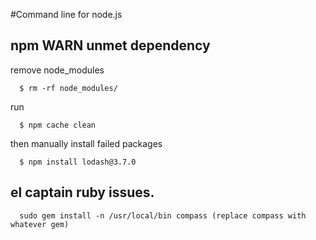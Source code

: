 #Command line for node.js

## npm WARN unmet dependency 

remove node_modules 

      $ rm -rf node_modules/
      
run 

      $ npm cache clean
      
then manually install failed packages 

      $ npm install lodash@3.7.0

## el captain ruby issues.

      sudo gem install -n /usr/local/bin compass (replace compass with whatever gem)
